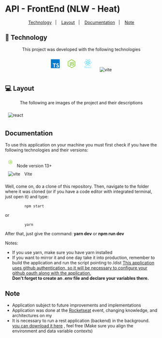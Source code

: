 ﻿# API - FrontEnd (NLW - Heat)

<p align="center">
  <a href="#-Technology">Technology</a>&nbsp;&nbsp;&nbsp;|&nbsp;&nbsp;&nbsp;
  <a href="#-Layout">Layout</a>&nbsp;&nbsp;&nbsp;|&nbsp;&nbsp;&nbsp;
  <a href="#-Documentation">Documentation</a>&nbsp;&nbsp;&nbsp;|&nbsp;&nbsp;&nbsp;
  <a href="#-Project">Note</a>
</p>

## 🚀 Technology
<p align="center"> This project was developed with the following technologies </p>
<div align="center">
  <img style="margin: 10px" src="https://github.com/devicons/devicon/blob/master/icons/typescript/typescript-plain.svg" alt="TypeScript" height="30" />  
  <img style="margin: 10px" src="https://github.com/devicons/devicon/blob/master/icons/nodejs/nodejs-original.svg" alt="NodeJS" height="30" />   
  <img style="margin: 10px" src="https://github.com/devicons/devicon/blob/master/icons/react/react-original-wordmark.svg" alt="react" height="30" />
  <img style="margin: 10px" src="https://camo.githubusercontent.com/61e102d7c605ff91efedb9d7e47c1c4a07cef59d3e1da202fd74f4772122ca4e/68747470733a2f2f766974656a732e6465762f6c6f676f2e737667" alt="vite" height="30" />
</div>

 
## 💻 Layout
  
  <p align="center"> The following are images of the project and their descriptions </p>
  
   <img style="margin: 10px" src="http://imgroots.com/images/2021/10/25/cap1.png" alt="react" height="300" />
  
  
## Documentation

 To use this application on your machine you must first check if you have the following technologies and their versions:

<img style="margin: 10px" src="https://github.com/devicons/devicon/blob/master/icons/nodejs/nodejs-original.svg" alt="NodeJS" height="15" /> Node version 13+ <br>
  <img style="margin: 10px" src="https://camo.githubusercontent.com/61e102d7c605ff91efedb9d7e47c1c4a07cef59d3e1da202fd74f4772122ca4e/68747470733a2f2f766974656a732e6465762f6c6f676f2e737667" alt="vite" height="15" /> Vite 
  
  Well, come on, do a clone of this repository. Then, navigate to the folder where it was cloned (or if you have a code editor with integrated terminal, just open it) and type:

             npm start
                        
or 

             yarn
             
After that, just give the command: <b>yarn dev</b> or <b>npm run dev</b>


Notes:

- If you use yarn, make sure you have yarn installed
- If you want to mirror it and one day take it into production, remember to build the application and run the script pointing to /dist
 <a href="https://www.loginradius.com/blog/async/oAuth-implemenation-using-node//">This application uses github authentication, so it will be necessary to configure your github oauth along with the application.</a><br>
 <b>Don't forget to create an .env file and declare your variables there.</b>
 
 
 ## Note

- Application subject to future improvements and implementations
- Application was done at the  <a href="https://www.rocketseat.com.br/">Rocketseat</a> event, changing knowledge, and architectures on my
- It is necessary to run a rest application (backend) in the background. <a href="https://github.com/Christiangsn/backend_heat/">you can download it here</a> , feel free (Make sure you align the environment and data variable contexts)
